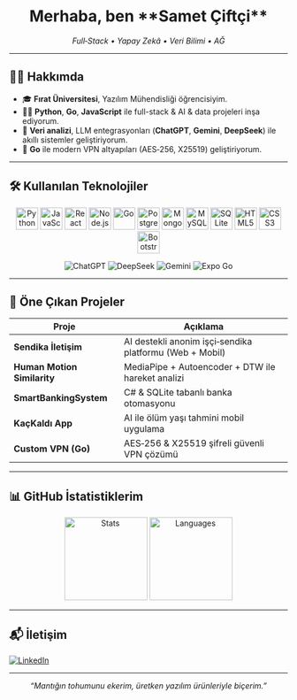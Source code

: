<h1 align="center">Merhaba, ben **Samet Çiftçi**</h1>
<p align="center"><em>Full‑Stack • Yapay Zekâ • Veri Bilimi • AĞ </em></p>

---

## 🧑‍💻 Hakkımda

- 🎓 **Fırat Üniversitesi**, Yazılım Mühendisliği öğrencisiyim.  
- 👨‍💻 **Python**, **Go**, **JavaScript** ile full-stack & AI & data projeleri inşa ediyorum.  
- 🤖 **Veri analizi**, LLM entegrasyonları (**ChatGPT**, **Gemini**, **DeepSeek**) ile akıllı sistemler geliştiriyorum.  
- 🔐 **Go** ile modern VPN altyapıları (AES‑256, X25519) geliştiriyorum.  

---

## 🛠 Kullanılan Teknolojiler

<p align="center">
  <img src="https://cdn.jsdelivr.net/gh/devicons/devicon/icons/python/python-original.svg" height="40" alt="Python" />
  <img src="https://cdn.jsdelivr.net/gh/devicons/devicon/icons/javascript/javascript-original.svg" height="40" alt="JavaScript" />
  <img src="https://cdn.jsdelivr.net/gh/devicons/devicon/icons/react/react-original.svg" height="40" alt="React" />
  <img src="https://cdn.jsdelivr.net/gh/devicons/devicon/icons/nodejs/nodejs-original.svg" height="40" alt="Node.js" />
  <img src="https://cdn.jsdelivr.net/gh/devicons/devicon/icons/go/go-original.svg" height="40" alt="Go" />
  <img src="https://cdn.jsdelivr.net/gh/devicons/devicon/icons/postgresql/postgresql-original.svg" height="40" alt="PostgreSQL" />
  <img src="https://cdn.jsdelivr.net/gh/devicons/devicon/icons/mongodb/mongodb-original.svg" height="40" alt="MongoDB" />
  <img src="https://cdn.jsdelivr.net/gh/devicons/devicon/icons/mysql/mysql-original.svg" height="40" alt="MySQL" />
  <img src="https://cdn.jsdelivr.net/gh/devicons/devicon/icons/sqlite/sqlite-original.svg" height="40" alt="SQLite" />
  <img src="https://cdn.jsdelivr.net/gh/devicons/devicon/icons/html5/html5-original.svg" height="40" alt="HTML5" />
  <img src="https://cdn.jsdelivr.net/gh/devicons/devicon/icons/css3/css3-original.svg" height="40" alt="CSS3" />
  <img src="https://cdn.jsdelivr.net/gh/devicons/devicon/icons/bootstrap/bootstrap-original.svg" height="40" alt="Bootstrap" />
</p>

<p align="center">
  <img src="https://img.shields.io/badge/ChatGPT-00A67E?style=for-the-badge&logo=openai&logoColor=white" alt="ChatGPT" />
  <img src="https://img.shields.io/badge/DeepSeek‑AI-6A0DAD?style=for-the-badge" alt="DeepSeek" />
  <img src="https://img.shields.io/badge/Gemini‑AI-4285F4?style=for-the-badge&logo=google&logoColor=white" alt="Gemini" />
  <img src="https://img.shields.io/badge/Expo_Go-000020?style=for-the-badge&logo=expo&logoColor=white" alt="Expo Go" />
</p>

---

## 🚀 Öne Çıkan Projeler

| Proje | Açıklama |
|-------|----------|
| **Sendika İletişim** | AI destekli anonim işçi‑sendika platformu (Web + Mobil) |
| **Human Motion Similarity** | MediaPipe + Autoencoder + DTW ile hareket analizi |
| **SmartBankingSystem** | C# & SQLite tabanlı banka otomasyonu |
| **KaçKaldı App** | AI ile ölüm yaşı tahmini mobil uygulama |
| **Custom VPN (Go)** | AES‑256 & X25519 şifreli güvenli VPN çözümü |

---

## 📊 GitHub İstatistiklerim

<div align="center">
  <img height="150" src="https://github-readme-stats.vercel.app/api?username=SAME1T&show_icons=true&theme=dark&count_private=true&include_all_commits=true" alt="Stats" />
  <img height="150" src="https://github-readme-stats.vercel.app/api/top-langs/?username=SAME1T&layout=compact&theme=dark" alt="Languages" />
</div>

---

## 📬 İletişim

[![LinkedIn](https://img.shields.io/badge/-LinkedIn-0A66C2?style=for-the-badge&logo=linkedin&logoColor=white)](https://www.linkedin.com/in/samet-%C3%A7iftci-664787252/)

---

<p align="center"><em>“Mantığın tohumunu ekerim, üretken yazılım ürünleriyle biçerim.”</em></p>
